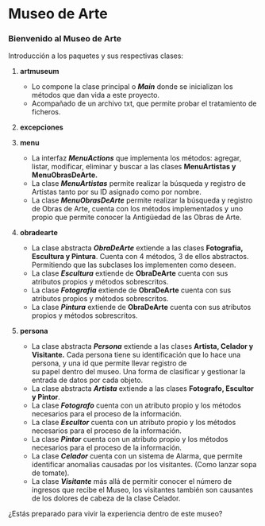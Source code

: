 # Museo de Arte 

### Bienvenido al Museo de Arte

Introducción a los paquetes y sus respectivas clases: 
1. **artmuseum**
   * Lo compone la clase principal o **_Main_** donde se inicializan los métodos que dan vida a este proyecto.
   * Acompañado de un archivo txt, que permite probar el tratamiento de ficheros.
   
2. **excepciones**
   
3. **menu**
    * La interfaz **_MenuActions_** que implementa los métodos: agregar, listar, modificar, eliminar y buscar a las  clases **MenuArtistas y MenuObrasDeArte.**
    * La clase **_MenuArtistas_** permite realizar la búsqueda y registro de Artistas tanto por su ID asignado como por nombre.
    * La clase **_MenuObrasDeArte_** permite realizar la búsqueda y registro de Obras de Arte, cuenta con los métodos implementados y uno propio que permite conocer la Antigüedad de las Obras de Arte.
   
4. **obradearte**
    * La clase abstracta **_ObraDeArte_** extiende a las clases **Fotografia, Escultura y Pintura**. Cuenta con 4 métodos, 3 de ellos abstractos. Permitiendo que las subclases los implementen como  deseen.
    * La clase **_Escultura_** extiende de **ObraDeArte** cuenta con sus atributos propios y métodos sobrescritos.
    * La clase **_Fotografia_** extiende de **ObraDeArte** cuenta con sus atributos propios y métodos sobrescritos.
    * La clase **_Pintura_** extiende de **ObraDeArte** cuenta con sus atributos propios y métodos sobrescritos.
   
5. **persona**
    * La clase abstracta **_Persona_** extiende a las clases **Artista, Celador y Visitante.** Cada persona tiene su identificación que lo hace una persona, y una id que permite llevar registro de  
   su papel dentro del museo. Una forma de clasificar y gestionar la entrada de datos por cada objeto. 
    * La clase abstracta **_Artista_** extiende a las clases **Fotografo, Escultor y Pintor**.
    * La clase **_Fotografo_** cuenta con un atributo propio y los métodos necesarios para el proceso de la información.
    * La clase **_Escultor_** cuenta con un atributo propio y los métodos necesarios para el proceso de la información.
    * La clase **_Pintor_** cuenta con un atributo propio y los métodos necesarios para el proceso de la información.
    * La clase **_Celador_** cuenta con un sistema de Alarma, que permite identificar anomalias causadas por los visitantes. (Como lanzar sopa de tomate).
    * La clase **_Visitante_** más allá de permitir conocer el número de ingresos que recibe el Museo, los visitantes también son causantes de los dolores de cabeza de la clase Celador. 
   

¿Estás preparado para vivir la experiencia dentro de este museo? 
